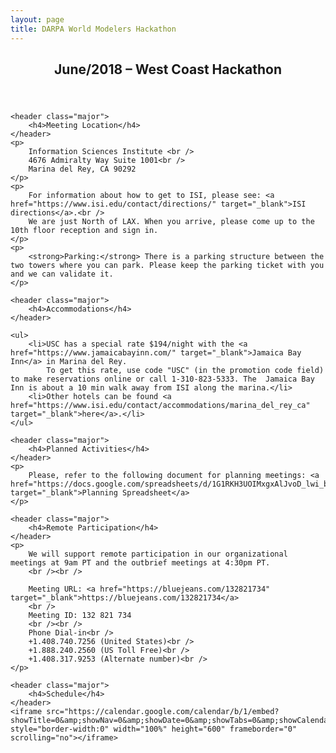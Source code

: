 ```yaml
---
layout: page
title: DARPA World Modelers Hackathon
---
```


<section id="overview">
    <header class="major">
	    <h2>June/2018 – West Coast Hackathon</h2>
	</header>

    <header class="major">
	    <h4>Meeting Location</h4>
	</header>
    <p>
        Information Sciences Institute <br />
        4676 Admiralty Way Suite 1001<br />
        Marina del Rey, CA 90292
    </p>
    <p>
        For information about how to get to ISI, please see: <a href="https://www.isi.edu/contact/directions/" target="_blank">ISI directions</a>.<br />
        We are just North of LAX. When you arrive, please come up to the 10th floor reception and sign in.
    </p>
    <p>
        <strong>Parking:</strong> There is a parking structure between the two towers where you can park. Please keep the parking ticket with you and we can validate it.
    </p>

    <header class="major">
	    <h4>Accommodations</h4>
	</header>

    <ul>
        <li>USC has a special rate $194/night with the <a href="https://www.jamaicabayinn.com/" target="_blank">Jamaica Bay Inn</a> in Marina del Rey.
            To get this rate, use code "USC" (in the promotion code field) to make reservations online or call 1-310-823-5333. The  Jamaica Bay Inn is about a 10 min walk away from ISI along the marina.</li>
        <li>Other hotels can be found <a href="https://www.isi.edu/contact/accommodations/marina_del_rey_ca" target="_blank">here</a>.</li>
    </ul>

    <header class="major">
        <h4>Planned Activities</h4>
    </header>
    <p>
        Please, refer to the following document for planning meetings: <a href="https://docs.google.com/spreadsheets/d/1G1RKH3UOIMxgxAlJvoD_lwi_bdrSyaAxUVyWwmdoXFo/edit#gid=0" target="_blank">Planning Spreadsheet</a>
    </p>

    <header class="major">
        <h4>Remote Participation</h4>
    </header>
    <p>
        We will support remote participation in our organizational meetings at 9am PT and the outbrief meetings at 4:30pm PT.
        <br /><br />

        Meeting URL: <a href="https://bluejeans.com/132821734" target="_blank">https://bluejeans.com/132821734</a>
        <br />
        Meeting ID: 132 821 734
        <br /><br />
        Phone Dial-in<br />
        +1.408.740.7256 (United States)<br />
        +1.888.240.2560 (US Toll Free)<br />
        +1.408.317.9253 (Alternate number)<br />
    </p>

	<header class="major">
	    <h4>Schedule</h4>
	</header>
    <iframe src="https://calendar.google.com/calendar/b/1/embed?showTitle=0&amp;showNav=0&amp;showDate=0&amp;showTabs=0&amp;showCalendars=0&amp;mode=WEEK&amp;height=600&amp;wkst=1&amp;bgcolor=%23FFFFFF&amp;src=nsji7gr4533k6dtkaa5cu6p858%40group.calendar.google.com&amp;color=%230F4B38&amp;ctz=America%2FLos_Angeles&amp;dates=20180617%2F20180623" style="border-width:0" width="100%" height="600" frameborder="0" scrolling="no"></iframe>



</section>